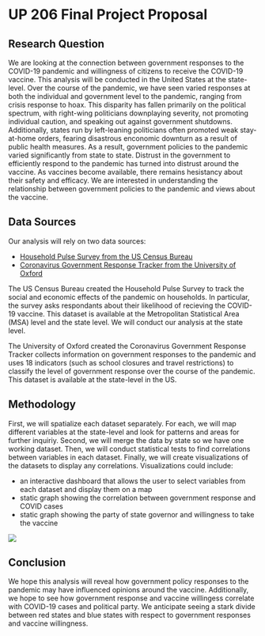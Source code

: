 # UP 206 Final Project Proposal

## Research Question
We are looking at the connection between government responses to the COVID-19 pandemic and willingness of citizens to receive the COVID-19 vaccine. This analysis will be conducted in the United States at the state-level. Over the course of the pandemic, we have seen varied responses at both the individual and government level to the pandemic, ranging from crisis response to hoax. This disparity has fallen primarily on the political spectrum, with right-wing politicians downplaying severity, not promoting individual caution, and speaking out against government shutdowns. Additionally, states run by left-leaning politicians often promoted weak stay-at-home orders, fearing disastrous enconomic downturn as a result of public health measures. As a result, government policies to the pandemic varied significantly from state to state. Distrust in the government to efficiently respond to the pandemic has turned into distrust around the vaccine. As vaccines become available, there remains hesistancy about their safety and efficacy. We are interested in understanding the relationship between government policies to the pandemic and views about the vaccine. 

## Data Sources
Our analysis will rely on two data sources:

* [Household Pulse Survey from the US Census Bureau](https://www.census.gov/data/experimental-data-products/household-pulse-survey.html)
* [Coronavirus Government Response Tracker from the University of Oxford](https://www.bsg.ox.ac.uk/research/research-projects/coronavirus-government-response-tracker#data)

The US Census Bureau created the Household Pulse Survey to track the social and economic effects of the pandemic on households. In particular, the survey asks respondants about their likelihood of recieving the COVID-19 vaccine. This dataset is available at the Metropolitan Statistical Area (MSA) level and the state level. We will conduct our analysis at the state level.

The University of Oxford created the Coronavirus Government Response Tracker collects information on government responses to the pandemic and uses 18 indicators (such as school closures and travel restrictions) to classify the level of government response over the course of the pandemic. This dataset is available at the state-level in the US. 

## Methodology
First, we will spatialize each dataset separately. For each, we will map different variables at the state-level and look for patterns and areas for further inquiriy. 
Second, we will merge the data by state so we have one working dataset.
Then, we will conduct statistical tests to find correlations between variables in each dataset. 
Finally, we will create visualizations of the datasets to display any correlations. Visualizations could include: 
* an interactive dashboard that allows the user to select variables from each dataset and display them on a map
* static graph showing the correlation between government response and COVID cases
* static graph showing the party of state governor and willingness to take the vaccine

![](image.png)

## Conclusion
We hope this analysis will reveal how government policy responses to the pandemic may have influenced opinions around the vaccine. Additionally, we hope to see how government response and vaccine willingess correlate with COVID-19 cases and political party. We anticipate seeing a stark divide between red states and blue states with respect to government responses and vaccine willingness. 


